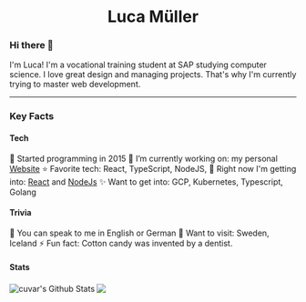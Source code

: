 <h1 align="center">Luca Müller</h1>
<h3 align="left">Hi there 👋</h3>
<p align="left">I'm Luca! I'm a vocational training student at SAP studying computer science. I love great design and managing projects. That's why I'm currently trying to master web development.</p>

---
<h3 align="left">Key Facts</h3>

#### Tech
💫 Started programming in 2015
🔭 I’m currently working on: my personal [Website](https://github.com/cuvar/cuvar.github.io)
⭐ Favorite tech: React, TypeScript, NodeJS,
🌟 Right now I'm getting into: [React](https://github.com/facebook/react) and [NodeJs](https://github.com/nodejs)
✨ Want to get into: GCP, Kubernetes, Typescript, Golang

#### Trivia
🍻 You can speak to me in English or German
🌆 Want to visit: Sweden, Iceland
⚡ Fun fact: Cotton candy was invented by a dentist.

#### Stats
<div>
<img align="center" src="https://github-readme-stats.vercel.app/api/top-langs?username=cuvar&show_icons=true&locale=en&layout=compact&theme=chartreuse-dark&title_color=7A7ADB&icon_color=2234AE&text_color=D3D3D3&bg_color=0,000000,130F40" alt="cuvar's Github Stats">
<img align="center" src="https://github-readme-stats.vercel.app/api?username=cuvar&include_all_commits=true&count_private=true&show_icons=true&line_height=20&title_color=7A7ADB&icon_color=2234AE&text_color=D3D3D3&bg_color=0,000000,130F40">
</div>

